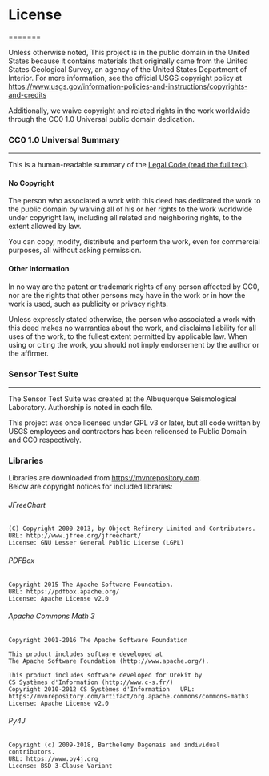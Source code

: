 # License
=======

Unless otherwise noted, This project is in the public domain in the United
States because it contains materials that originally came from the United
States Geological Survey, an agency of the United States Department of
Interior. For more information, see the official USGS copyright policy at
https://www.usgs.gov/information-policies-and-instructions/copyrights-and-credits

Additionally, we waive copyright and related rights in the work
worldwide through the CC0 1.0 Universal public domain dedication.


### CC0 1.0 Universal Summary
-------------------------

This is a human-readable summary of the
[Legal Code (read the full text)][1].


#### No Copyright

The person who associated a work with this deed has dedicated the work to
the public domain by waiving all of his or her rights to the work worldwide
under copyright law, including all related and neighboring rights, to the
extent allowed by law.

You can copy, modify, distribute and perform the work, even for commercial
purposes, all without asking permission.


#### Other Information

In no way are the patent or trademark rights of any person affected by CC0,
nor are the rights that other persons may have in the work or in how the
work is used, such as publicity or privacy rights.

Unless expressly stated otherwise, the person who associated a work with
this deed makes no warranties about the work, and disclaims liability for
all uses of the work, to the fullest extent permitted by applicable law.
When using or citing the work, you should not imply endorsement by the
author or the affirmer.



[1]: https://creativecommons.org/publicdomain/zero/1.0/legalcode


### Sensor Test Suite
-------------------------


The Sensor Test Suite was created at the Albuquerque Seismological Laboratory. Authorship is noted in each file.  

This project was once licensed under GPL v3 or later, but all code written by USGS employees and contractors has been relicensed to Public Domain and CC0 respectively.  
	

### Libraries
  Libraries are downloaded from https://mvnrepository.com.  
	Below are copyright notices for included libraries:  

###### JFreeChart
	(C) Copyright 2000-2013, by Object Refinery Limited and Contributors.   
	URL: http://www.jfree.org/jfreechart/  
	License: GNU Lesser General Public License (LGPL) 

###### PDFBox
	Copyright 2015 The Apache Software Foundation.  
	URL: https://pdfbox.apache.org/  
	License: Apache License v2.0  

###### Apache Commons Math 3
	Copyright 2001-2016 The Apache Software Foundation
	
	This product includes software developed at
	The Apache Software Foundation (http://www.apache.org/).
	
	This product includes software developed for Orekit by
	CS Systèmes d'Information (http://www.c-s.fr/)  
	Copyright 2010-2012 CS Systèmes d'Information	URL: https://mvnrepository.com/artifact/org.apache.commons/commons-math3  
	License: Apache License v2.0  

###### Py4J
	Copyright (c) 2009-2018, Barthelemy Dagenais and individual contributors.
	URL: https://www.py4j.org
	License: BSD 3-Clause Variant
